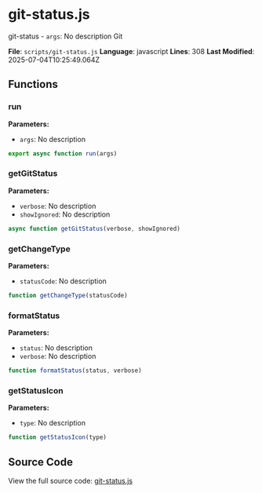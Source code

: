 # git-status.js

<module>git-status</module>
<description>- `args`: No description</description>
<category>Git</category>

**File**: `scripts/git-status.js`
**Language**: javascript
**Lines**: 308
**Last Modified**: 2025-07-04T10:25:49.064Z

## Functions

### run

**Parameters:**
- `args`: No description

```javascript
export async function run(args)
```

### getGitStatus

**Parameters:**
- `verbose`: No description
- `showIgnored`: No description

```javascript
async function getGitStatus(verbose, showIgnored)
```

### getChangeType

**Parameters:**
- `statusCode`: No description

```javascript
function getChangeType(statusCode)
```

### formatStatus

**Parameters:**
- `status`: No description
- `verbose`: No description

```javascript
function formatStatus(status, verbose)
```

### getStatusIcon

**Parameters:**
- `type`: No description

```javascript
function getStatusIcon(type)
```

## Source Code

View the full source code: [git-status.js](scripts/git-status.js)
